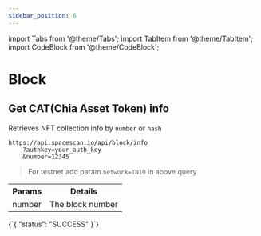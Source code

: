 ```yaml
---
sidebar_position: 6
---
```

import Tabs from '@theme/Tabs';
import TabItem from '@theme/TabItem';
import CodeBlock from '@theme/CodeBlock';

# Block

## Get CAT(Chia Asset Token) info

Retrieves NFT collection info by `number` or `hash`

```
https://api.spacescan.io/api/block/info
    ?authkey=your_auth_key
    &number=12345
```
> For testnet add param `network=TN10` in above query

<Tabs>
  <TabItem value="Request" label="Request" default>
    <table border="0">
        <tr><th colspan="10">Params</th><th>Details</th></tr>
        <tr><td colspan="10">number</td><td>The block number</td></tr>
    </table>
  </TabItem>
  <TabItem value="Response" label="Response">
  <CodeBlock language="jsx">
  {`{
    "status": "SUCCESS"
}`}
  </CodeBlock>
  </TabItem>
</Tabs>